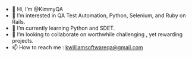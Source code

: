 - 👋 Hi, I’m @KimmyQA
- 👀 I’m interested in QA Test Automation, Python, Selenium,  and Ruby on Rails.
- 🌱 I’m currently learning Python and SDET.
- 💞️ I’m looking to collaborate on worthwhile challenging , yet rewarding projects.
- 📫 How to reach me : kwilliamsoftwareqa@gmail.com

<!---
KimmyQA/KimmyQA is a ✨ special ✨ repository because its `README.md` (this file) appears on your GitHub profile.
You can click the Preview link to take a look at your changes.
--->
